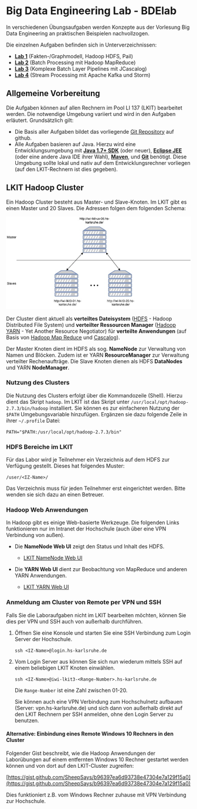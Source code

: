 # Big Data Engineering Lab - BDElab

In verschiedenen Übungsaufgaben werden Konzepte aus der Vorlesung Big Data Engineering an praktischen Beispielen nachvollzogen.

Die einzelnen Aufgaben befinden sich in Unterverzeichnissen:

- [**Lab 1**](lab1) (Fakten-/Graphmodell, Hadoop HDFS, Pail)
- [**Lab 2**](lab2) (Batch Processing mit Hadoop MapReduce)
- [**Lab 3**](lab3) (Komplexe Batch Layer Pipelines mit JCascalog)
- [**Lab 4**](lab4) (Stream Processing mit Apache Kafka und Storm)

## Allgemeine Vorbereitung

Die Aufgaben können auf allen Rechnern im Pool LI 137 (LKIT) bearbeitet werden. Die notwendige Umgebung variiert und wird in den Aufgaben erläutert. Grundsätzlich gilt:

- Die Basis aller Aufgaben bildet das vorliegende [Git Repository](https://github.com/zirpins/bdelab) auf github.
- Alle Aufgaben basieren auf Java. Hierzu wird eine Entwicklungsumgebung mit [**Java 1.7+ SDK**](http://www.oracle.com/technetwork/java/javase/downloads/index.html) (oder neuer), [**Eclipse JEE**](https://www.eclipse.org/downloads/eclipse-packages/) (oder eine andere Java IDE ihrer Wahl), [**Maven**](https://maven.apache.org/install.html), und [**Git**](https://help.github.com/articles/set-up-git/) benötigt. Diese Umgebung sollte lokal und nativ auf dem Entwicklungsrechner vorliegen (auf den LKIT-Rechnern ist dies gegeben).

## LKIT Hadoop Cluster

Ein Hadoop Cluster besteht aus Master- und Slave-Knoten. Im LKIT gibt es einen Master und 20 Slaves. Die Adressen folgen dem folgenden Schema:

![](cluster.jpg?raw=true)

Der Cluster dient aktuell als **verteiltes Dateisystem** ([HDFS](http://hadoop.apache.org/docs/current/hadoop-project-dist/hadoop-hdfs/HdfsDesign.html) - Hadoop Distributed File System) und **verteilter Ressourcen Manager** ([Hadoop YARN](http://hadoop.apache.org/docs/current/hadoop-yarn/hadoop-yarn-site/YARN.html) - Yet Another Resource Negotiator) für **verteilte Anwendungen** (auf Basis von [Hadoop Map Reduce](http://hadoop.apache.org/docs/current/hadoop-mapreduce-client/hadoop-mapreduce-client-core/MapReduceTutorial.html) und [Cascalog](http://cascalog.org)).

Der Master Knoten dient im HDFS als sog. **NameNode** zur Verwaltung von Namen und Blöcken. Zudem ist er YARN **ResourceManager** zur Verwaltung verteilter Rechenaufträge. Die Slave Knoten dienen als HDFS **DataNodes** und YARN **NodeManager**.

### Nutzung des Clusters

Die Nutzung des Clusters erfolgt über die Kommandozeile (Shell). Hierzu dient das Skript `hadoop`. Im LKIT ist das Skript unter `/usr/local/opt/hadoop-2.7.3/bin/hadoop` installiert. Sie können es zur einfacheren Nutzung der `$PATH` Umgebungsvariable hinzufügen. Ergänzen sie dazu folgende Zeile in ihrer `~/.profile` Datei:

```
PATH="$PATH:/usr/local/opt/hadoop-2.7.3/bin"
```

### HDFS Bereiche im LKIT

Für das Labor wird je Teilnehmer ein Verzeichnis auf dem HDFS zur Verfügung gestellt. Dieses hat folgendes Muster:

```
/user/<IZ-Name>/
```

Das Verzeichnis muss für jeden Teilnehmer erst eingerichtet werden. Bitte wenden sie sich dazu an einen Betreuer.

### Hadoop Web Anwendungen 

In Hadoop gibt es einige Web-basierte Werkzeuge. Die folgenden Links funktionieren nur im Intranet der Hochschule (auch über eine VPN Verbindung von außen).

- Die **NameNode Web UI** zeigt den Status und Inhalt des HDFS.
    - [LKIT NameNode Web UI](http://iwi-lkit-ux-06.hs-karlsruhe.de:50070/)

- Die **YARN Web UI** dient zur Beobachtung von MapReduce und anderen YARN Anwendungen.
    - [LKIT YARN Web UI](http://iwi-lkit-ux-06.hs-karlsruhe.de:8088)

### Anmeldung am Cluster von Remote per VPN und SSH

Falls Sie die Laboraufgaben nicht im LKIT bearbeiten möchten, können Sie dies per VPN und SSH auch von außerhalb durchführen.

1. Öffnen Sie eine Konsole und starten Sie eine SSH Verbindung zum Login Server der Hochschule.

    ```
    ssh <IZ-Name>@login.hs-karlsruhe.de
    ```

2. Vom Login Server aus können Sie sich nun wiederum mittels SSH auf einem beliebigen LKIT Knoten einwählen.

    ```
    ssh <IZ-Name>@iwi-lkit3-<Range-Number>.hs-karlsruhe.de
    ```

    Die `Range-Number` ist eine Zahl zwischen 01-20.

    Sie können auch eine VPN Verbindung zum Hochschulnetz aufbauen (Server: vpn.hs-karlsruhe.de) und sich dann von außerhalb direkt auf den LKIT Rechnern per SSH anmelden, ohne den Login Server zu benutzen.

#### Alternative: Einbindung eines Remote Windows 10 Rechners in den Cluster

Folgender Gist beschreibt, wie die Hadoop Anwendungen der Laborübungen auf einem entfernten Windows 10 Rechner gestartet werden können und von dort auf den LKIT-Cluster zugreifen: 

[https://gist.github.com/SheepSays/b96397ea6d93738e47304e7a129f15a0](https://gist.github.com/SheepSays/b96397ea6d93738e47304e7a129f15a0)

Dies funktioniert z.B. vom Windows Rechner zuhause mit VPN Verbindung zur Hochschule.

